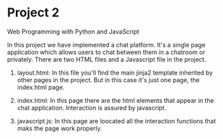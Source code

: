 # Project 2

Web Programming with Python and JavaScript

In this project we have implemented a chat platform.
It's a single page application which allows users to chat between them in a chatroom or privately.
There are two HTML files and a Javascript file in the project.

1. layout.html:
In this file you'll find the main jinja2 template inherited by other pages in the project. But in this case it's just one page, the index.html page.

2. index.html:
In this page there are the html elements that appear in the chat application. Interaction is assured by javascript.

3. javascript.js:
In this page are loocated all the interaction functions that maks the page work properly.
